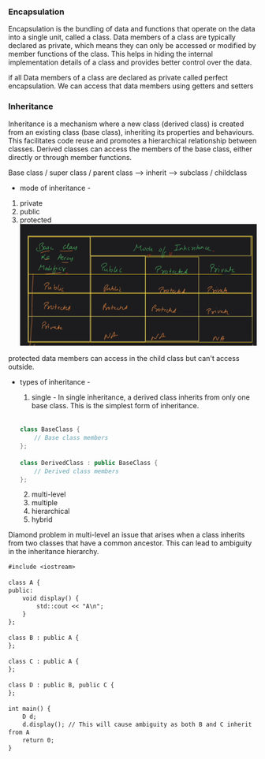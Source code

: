 ### Encapsulation

Encapsulation is the bundling of data and functions that operate on the data into a single unit, called a class. Data members of a class are typically declared as private, which means they can only be accessed or modified by member functions of the class. This helps in hiding the internal implementation details of a class and provides better control over the data.

if all Data members of a class are declared as private called perfect encapsulation. We can access that data members using getters and setters

### Inheritance

Inheritance is a mechanism where a new class (derived class) is created from an existing class (base class), inheriting its properties and behaviours. This facilitates code reuse and promotes a hierarchical relationship between classes. Derived classes can access the members of the base class, either directly or through member functions.

Base class / super class / parent class --> inherit --> subclass / childclass

- mode of inheritance -

1. private
2. public
3. protected
   ![image](image.png)

protected data members can access in the child class but can't access outside.

- types of inheritance -

  1. single - In single inheritance, a derived class inherits from only one base class. This is the simplest form of inheritance.

  ```cpp

  class BaseClass {
      // Base class members
  };

  class DerivedClass : public BaseClass {
      // Derived class members
  };

  ```

  2. multi-level
  3. multiple
  4. hierarchical
  5. hybrid

Diamond problem in multi-level
an issue that arises when a class inherits from two classes that have a common ancestor. This can lead to ambiguity in the inheritance hierarchy.

    #include <iostream>

    class A {
    public:
        void display() {
            std::cout << "A\n";
        }
    };

    class B : public A {
    };

    class C : public A {
    };

    class D : public B, public C {
    };

    int main() {
        D d;
        d.display(); // This will cause ambiguity as both B and C inherit from A
        return 0;
    }
